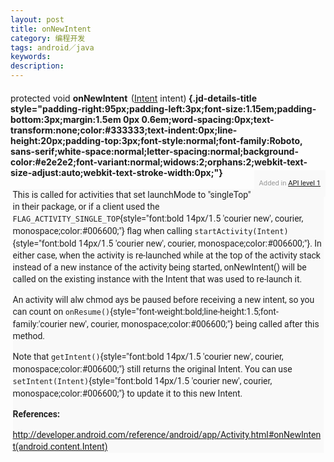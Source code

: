 ```yaml
---
layout: post
title: onNewIntent 
category: 编程开发
tags: android／java
keywords: 
description: 
---
```


####  <span class="normal" style="font-weight:normal;">protected void<span class="Apple-converted-space"> </span></span><span class="sympad" style="margin-right:2px;">onNewIntent</span><span class="Apple-converted-space"> </span><span class="normal" style="font-weight:normal;">([Intent](http://developer.android.com/reference/android/content/Intent.html)<span class="Apple-converted-space"> </span>intent)</span> {.jd-details-title style="padding-right:95px;padding-left:3px;font-size:1.15em;padding-bottom:3px;margin:1.5em 0px 0.6em;word-spacing:0px;text-transform:none;color:#333333;text-indent:0px;line-height:20px;padding-top:3px;font-style:normal;font-family:Roboto, sans-serif;white-space:normal;letter-spacing:normal;background-color:#e2e2e2;font-variant:normal;widows:2;orphans:2;webkit-text-size-adjust:auto;webkit-text-stroke-width:0px;"}

<div class="api-level"
style="padding-right:8px;margin-top:-30px;padding-left:8px;float:right;padding-bottom:0px;word-spacing:0px;font:0.8em/19px Roboto, sans-serif;text-transform:none;color:#999999;text-indent:0px;padding-top:0px;white-space:normal;letter-spacing:normal;background-color:#f9f9f9;widows:2;orphans:2;webkit-text-size-adjust:auto;webkit-text-stroke-width:0px;">

<div>

Added in<span class="Apple-converted-space"> </span>[API level
1](http://developer.android.com/guide/topics/manifest/uses-sdk-element.html#ApiLevels)

</div>

</div>

<div class="jd-details-descr"
style="padding-right:0px;padding-left:0px;padding-bottom:0px;margin:0.5em 0.25em;word-spacing:0px;font:14px/19px Roboto, sans-serif;text-transform:none;color:#222222;text-indent:0px;padding-top:0px;white-space:normal;letter-spacing:normal;background-color:#f9f9f9;widows:2;orphans:2;webkit-text-size-adjust:auto;webkit-text-stroke-width:0px;">

<div class="jd-tagdata jd-tagdescr" style="margin:0.25em 0px 0.75em;">

This is called for activities that set launchMode to "singleTop" in
their package, or if a client used the<span
class="Apple-converted-space"> </span>`FLAG_ACTIVITY_SINGLE_TOP`{style="font:bold 14px/1.5 'courier new', courier, monospace;color:#006600;"}<span
class="Apple-converted-space"> </span>flag when calling<span
class="Apple-converted-space"> </span>`startActivity(Intent)`{style="font:bold 14px/1.5 'courier new', courier, monospace;color:#006600;"}.
In either case, when the activity is re-launched while at the top of the
activity stack instead of a new instance of the activity being started,
onNewIntent() will be called on the existing instance with the Intent
that was used to re-launch it.

An activity will alw chmod ays be paused before receiving a new intent,
so you can count
on `onResume()`{style="font-weight:bold;line-height:1.5;font-family:'courier new', courier, monospace;color:#006600;"} being
called after this method.

Note that<span
class="Apple-converted-space"> </span>`getIntent()`{style="font:bold 14px/1.5 'courier new', courier, monospace;color:#006600;"}<span
class="Apple-converted-space"> </span>still returns the original Intent.
You can use<span
class="Apple-converted-space"> </span>`setIntent(Intent)`{style="font:bold 14px/1.5 'courier new', courier, monospace;color:#006600;"}<span
class="Apple-converted-space"> </span>to update it to this new Intent.

**References:**

<http://developer.android.com/reference/android/app/Activity.html#onNewIntent(android.content.Intent)>
 

</div>

</div>







